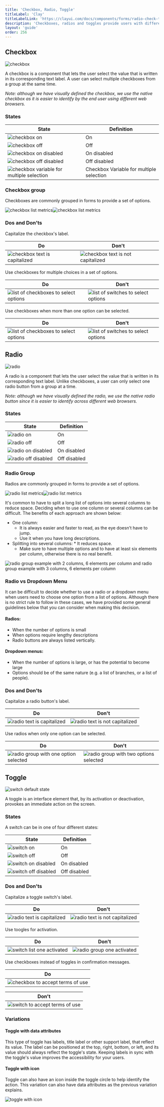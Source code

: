 ```yaml
---
title: 'Checkbox, Radio, Toggle'
titleLabel: 'Clay'
titleLabelLink: 'https://clayui.com/docs/components/forms/radio-check-toggle.html'
description: 'Checkboxes, radios and toggles provide users with different selection and activation tools.'
layout: 'guide'
order: 256
---
```


## Checkbox

![checkbox](/images/lexicon/CheckboxLabel.jpg)
<br/>


A checkbox is a component that lets the user select the value that is written in its corresponding text label. A user can select multiple checkboxes from a group at the same time.

_Note: although we have visually defined the checkbox, we use the native checkbox as it is easier to identify by the end user using different web browsers._

### States

| State                                                                             | Definition                               |
| --------------------------------------------------------------------------------- | ---------------------------------------- |
| ![checkbox on](/images/lexicon/CheckboxActive.jpg)                                | On                                       |
| ![checkbox off](/images/lexicon/Checkbox.jpg)                                     | Off                                      |
| ![checkbox on disabled](/images/lexicon/CheckboxActiveDisabled.jpg)               | On disabled                              |
| ![checkbox off disabled](/images/lexicon/CheckboxDisabled.jpg)                    | Off disabled                             |
| ![checkbox variable for multiple selection](/images/lexicon/CheckboxMultiple.jpg) | Checkbox Variable for multiple selection |

### Checkbox group

Checkboxes are commonly grouped in forms to provide a set of options.

![checkbox list metrics](/images/lexicon/CheckboxList.jpg)![checkbox list metrics](/images/lexicon/CheckboxListMetrics.jpg)

### Dos and Don'ts

Capitalize the checkbox's label.

| Do | Don't |
| -- | ----- |
| ![checkbox text is capitalized](/images/lexicon/CheckboxCapitalizeDo.jpg) | ![checkbox text is not capitalized](/images/lexicon/CheckboxCapitalizeDont.jpg) |



Use checkboxes for multiple choices in a set of options.

| Do | Don't |
| -- | ----- |
| ![list of checkboxes to select options](/images/lexicon/CheckboxSwitchDo.jpg) | ![list of switches to select options](/images/lexicon/CheckboxSwitchDont.jpg) |



Use checkboxes when more than one option can be selected.

| Do | Don't |
| -- | ----- |
| ![list of checkboxes to select options](/images/lexicon/CheckboxDo.jpg) | ![list of switches to select options](/images/lexicon/RadioDont.jpg) |


## Radio

![radio](/images/lexicon/RadioButtonLabelActive.jpg)
<br/>

A radio is a component that lets the user select the value that is written in its corresponding text label. Unlike checkboxes, a user can only select one radio button from a group at a time.

_Note: although we have visually defined the radio, we use the native radio button since it is easier to identify across different web browsers._

### States

| State                                                               | Definition   |
| ------------------------------------------------------------------- | ------------ |
| ![radio on](/images/lexicon/RadioButtonActive.jpg)                  | On           |
| ![radio off](/images/lexicon/RadioButton.jpg)                       | Off          |
| ![radio on disabled](/images/lexicon/RadioButtonActiveDisabled.jpg) | On disabled  |
| ![radio off disabled](/images/lexicon/RadioButtonDisabled.jpg)      | Off disabled |

### Radio Group

Radios are commonly grouped in forms to provide a set of options.

![radio list metrics](/images/lexicon/RadioList.jpg)![radio list metrics](/images/lexicon/RadioListMetrics.jpg)

It's common to have to split a long list of options into several columns to reduce space. Deciding when to use one column or several columns can be difficult. The benefits of each approach are shown below:

-   One column:
    -   It is always easier and faster to read, as the eye doesn’t have to jump.
    -   Use it when you have long descriptions.
-   Splitting into several columns: \* It reduces space.
    -   Make sure to have multiple options and to have at least six elements per column, otherwise there is no real benefit.

![radio group example with 2 columns, 6 elements per column and radio group example with 3 columns, 6 elements per column](/images/lexicon/RadioGroupExample.jpg)

### Radio vs Dropdown Menu

It can be difficult to decide whether to use a radio or a dropdown menu when users need to choose one option from a list of options. Although there is no strict rule to follow in these cases, we have provided some general guidelines below that you can consider when making this decision.

#### Radios:

-   When the number of options is small
-   When options require lengthy descriptions
-   Radio buttons are always listed vertically.

#### Dropdown menus:

-   When the number of options is large, or has the potential to become large
-   Options should be of the same nature (e.g. a list of branches, or a list of people).

### Dos and Don'ts

Capitalize a radio button's label.

| Do | Don't |
| -- | ----- |
| ![radio text is capitalized](/images/lexicon/RadioCapitalizeDo.jpg) | ![radio text is not capitalized](/images/lexicon/RadioCapitalizeDont.jpg) |



Use radios when only one option can be selected.

| Do | Don't |
| -- | ----- |
| ![radio group with one option selected](/images/lexicon/RadioDo.jpg) | ![radio group with two options selected](/images/lexicon/RadioDont.jpg) |



## Toggle

![switch default state](/images/lexicon/SwitchLabelOn.jpg)
<br/>

A toggle is an interface element that, by its activation or deactivation, provokes an immediate action on the screen.


### States

A switch can be in one of four different states:

| State                                                         | Definition   |
| ------------------------------------------------------------- | ------------ |
| ![switch on](/images/lexicon/SwitchOn.jpg)                    | On           |
| ![switch off](/images/lexicon/SwitchOff.jpg)                  | Off          |
| ![switch on disabled](/images/lexicon/SwitchOnDisabled.jpg)   | On disabled  |
| ![switch off disabled](/images/lexicon/SwitchOffDisabled.jpg) | Off disabled |

### Dos and Don'ts

Capitalize a toggle switch's label.

| Do | Don't |
| -- | ----- |
| ![radio text is capitalized](/images/lexicon/SwitchCapitalizeDo.jpg) | ![radio text is not capitalized](/images/lexicon/SwitchCapitalizeDont.jpg) |



Use toogles for activation.

| Do | Don't |
| -- | ----- |
| ![switch list one activated](/images/lexicon/SwitchRadioDo.jpg) | ![radio group one activated](/images/lexicon/SwitchRadioDont.jpg) |



Use checkboxes instead of toggles in confirmation messages.

| Do |
| -- |
| ![checkbox to accept terms of use](/images/lexicon/SwitchCheckboxDo.jpg) | 

| Don't |
| ----- |
| ![switch to accept terms of use](/images/lexicon/SwitchCheckboxDont.jpg) |



### Variations

#### Toggle with data attributes

This type of toggle has labels, title label or other support label, that reflect its value. The label can be positioned at the top, right, bottom, or left, and its value should always reflect the toggle's state. Keeping labels in sync with the toggle's value improves the accessibility for your users.

#### Toggle with icon

Toggle can also have an icon inside the toggle circle to help identify the action. This variation can also have data attributes as the previous variation explains.

![toggle with icon](/images/lexicon/SwitchIcon.jpg)
